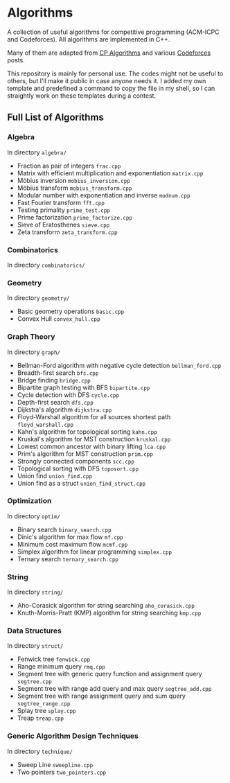 # Algorithms
A collection of useful algorithms for competitive programming (ACM-ICPC and Codeforces). All algorithms are implemented in C++. 

Many of them are adapted from [CP Algorithms](https://cp-algorithms.com/index.html) and various [Codeforces](https://codeforces.com/) posts. 

This repository is mainly for personal use. The codes might not be useful to others, but I'll make it public in case anyone needs it. I added my own template and predefined a command to copy the file in my shell, so I can straightly work on these templates during a contest.

## Full List of Algorithms

### Algebra
In directory `algebra/`
- Fraction as pair of integers `frac.cpp`
- Matrix with efficient multiplication and exponentiation `matrix.cpp`
- M&ouml;bius inversion `mobius_inversion.cpp`
- M&ouml;bius transform `mobius_transform.cpp`
- Modular number with exponentiation and inverse `modnum.cpp`
- Fast Fourier transform `fft.cpp`
- Testing primality `prime_test.cpp`
- Prime factorization `prime_factorize.cpp`
- Sieve of Eratosthenes `sieve.cpp`
- Zeta transform `zeta_transform.cpp`

### Combinatorics
In directory `combinatorics/`


### Geometry
In directory `geometry/`
- Basic geometry operations `basic.cpp`
- Convex Hull `convex_hull.cpp`

### Graph Theory
In directory `graph/`
- Bellman-Ford algorithm with negative cycle detection `bellman_ford.cpp`
- Breadth-first search `bfs.cpp`
- Bridge finding `bridge.cpp`
- Bipartite graph testing with BFS `bipartite.cpp`
- Cycle detection with DFS `cycle.cpp`
- Depth-first search `dfs.cpp`
- Dijkstra's algorithm `dijkstra.cpp`
- Floyd-Warshall algorithm for all sources shortest path `floyd_warshall.cpp`
- Kahn's algorithm for topological sorting `kahn.cpp`
- Kruskal's algorithm for MST construction `kruskal.cpp`
- Lowest common ancestor with binary lifting `lca.cpp`
- Prim's algorithm for MST construction `prim.cpp`
- Strongly connected components `scc.cpp`
- Topological sorting with DFS `toposort.cpp`
- Union find `union_find.cpp`
- Union find as a struct `union_find_struct.cpp`

### Optimization
In directory `optim/`
- Binary search `binary_search.cpp`
- Dinic's algorithm for max flow `mf.cpp`
- Minimum cost maximum flow `mcmf.cpp`
- Simplex algorithm for linear programming `simplex.cpp`
- Ternary search `ternary_search.cpp`

### String
In directory `string/`
- Aho-Corasick algorithm for string searching `aho_corasick.cpp`
- Knuth-Morris-Pratt (KMP) algorithm for string searching `kmp.cpp`

### Data Structures
In directory `struct/`
- Fenwick tree `fenwick.cpp`
- Range minimum query `rmq.cpp`
- Segment tree with generic query function and assignment query `segtree.cpp`
- Segment tree with range add query and max query `segtree_add.cpp`
- Segment tree with range assignment query and sum query `segtree_range.cpp`
- Splay tree `splay.cpp`
- Treap `treap.cpp`

### Generic Algorithm Design Techniques
In directory `technique/`
- Sweep Line `sweepline.cpp`
- Two pointers `two_pointers.cpp`
